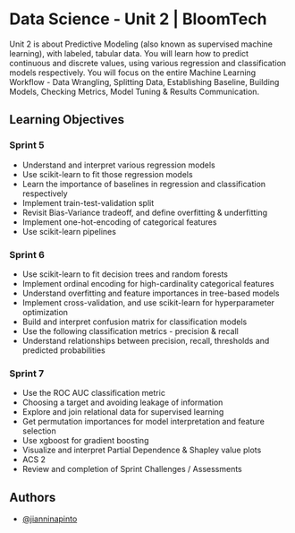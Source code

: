 # Data Science - Unit 2 | BloomTech

Unit 2 is about Predictive Modeling (also known as supervised machine learning), with labeled, tabular data. You will learn how to predict continuous and discrete values, using various regression and classification models respectively. You will focus on the entire Machine Learning Workflow - Data Wrangling, Splitting Data, Establishing Baseline, Building Models, Checking Metrics, Model Tuning & Results Communication.

## Learning Objectives

### Sprint 5	
- Understand and interpret various regression models
- Use scikit-learn to fit those regression models
- Learn the importance of baselines in regression and classification respectively
- Implement train-test-validation split
- Revisit Bias-Variance tradeoff, and define overfitting & underfitting
- Implement one-hot-encoding of categorical features
- Use scikit-learn pipelines

### Sprint 6	
- Use scikit-learn to fit decision trees and random forests
- Implement ordinal encoding for high-cardinality categorical features
- Understand overfitting and feature importances in tree-based models
- Implement cross-validation, and use scikit-learn for hyperparameter optimization
- Build and interpret confusion matrix for classification models
- Use the following classification metrics - precision & recall
- Understand relationships between precision, recall, thresholds and predicted probabilities

### Sprint 7	
- Use the ROC AUC classification metric
- Choosing a target and avoiding leakage of information
- Explore and join relational data for supervised learning
- Get permutation importances for model interpretation and feature selection
- Use xgboost for gradient boosting
- Visualize and interpret Partial Dependence & Shapley value plots
- ACS 2	
- Review and completion of Sprint Challenges / Assessments



## Authors

- [@jianninapinto](https://www.github.com/jianninapinto)

